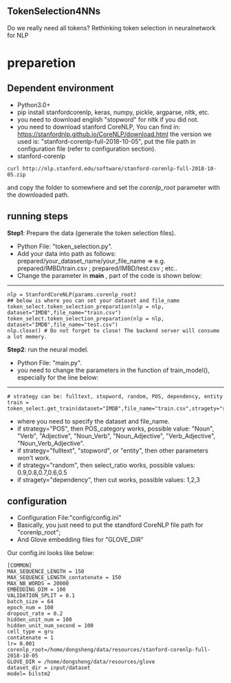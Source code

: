 ## TokenSelection4NNs
Do we really need all tokens? Rethinking token selection in neuralnetwork for NLP



# preparetion



## Dependent environment
* Python3.0+
* pip install stanfordcorenlp, keras, numpy, pickle, argparse, nltk, etc.
* you need to download english "stopword" for nltk if you did not. 
* you need to download stanford CoreNLP, You can find in: https://stanfordnlp.github.io/CoreNLP/download.html the version we used is: "stanford-corenlp-full-2018-10-05", put the file path in configuration file (refer to configuration section).
*   stanford-corenlp
~~~~
curl http://nlp.stanford.edu/software/stanford-corenlp-full-2018-10-05.zip
~~~~
and copy the folder to somewhere and set the *corenlp_root* parameter with the downloaded path.

## running steps
**Step1**: Prepare the data (generate the token selection files).
* Python File: "token_selection.py".
* Add your data into path as follows: prepared/your_dataset_name/your_file_name => e.g. prepared/IMBD/train.csv ; prepared/IMBD/test.csv ; etc..
* Change the parameter in __main__ , part of the code is shown below:
-------------------------------------------------------
	nlp = StanfordCoreNLP(params.corenlp_root)
	## below is where you can set your dataset and file_name
	token_select.token_selection_preparation(nlp = nlp, dataset="IMDB",file_name="train.csv")
	token_select.token_selection_preparation(nlp = nlp, dataset="IMDB",file_name="test.csv")
	nlp.close() # Do not forget to close! The backend server will consume a lot memery.

**Step2**: run the neural model.
* Python File: "main.py".
* you need to change the parameters in the function of train_model(), especially for the line below:
-----------------------------
	# strategy can be: fulltext, stopword, random, POS, dependency, entity
	train = token_select.get_train(dataset="IMDB",file_name="train.csv",stragety="stopword",POS_category="Noun")

* where you need to specify the dataset and file_name. 
* if strategy="POS", then POS_category works, possible value: "Noun", "Verb", "Adjective", "Noun_Verb", "Noun_Adjective", "Verb_Adjective", "Noun_Verb_Adjective". 
* if strategy="fulltext", "stopword", or "entity", then other parameters won't work.
* if strategy="random", then select_ratio works, possible values: 0.9,0.8,0.7,0.6,0.5
* if stragety="dependency", then cut works, possible values: 1,2,3


## configuration
* Configuration File:"config/config.ini"
* Basically, you just need to put the standford CoreNLP file path for "corenlp_root"; 
* And Glove embedding files for "GLOVE_DIR"

Our config.ini looks like below:

	[COMMON]
	MAX_SEQUENCE_LENGTH = 150
	MAX_SEQUENCE_LENGTH_contatenate = 150 
	MAX_NB_WORDS = 20000   
	EMBEDDING_DIM = 100
	VALIDATION_SPLIT = 0.1
	batch_size = 64
	epoch_num = 100
	dropout_rate = 0.2
	hidden_unit_num = 100
	hidden_unit_num_second = 100
	cell_type = gru
	contatenate = 1
	lr= 0.001
	corenlp_root=/home/dongsheng/data/resources/stanford-corenlp-full-2018-10-05
	GLOVE_DIR = /home/dongsheng/data/resources/glove
	dataset_dir = input/dataset
	model= bilstm2

